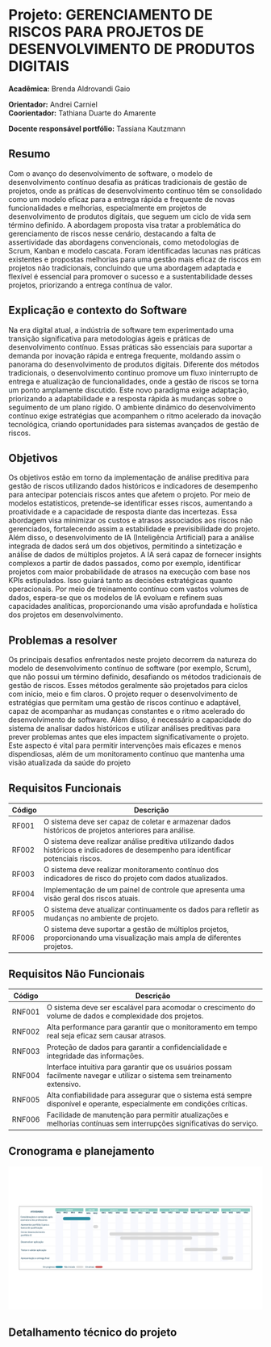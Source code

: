 # Projeto: GERENCIAMENTO DE RISCOS PARA PROJETOS DE DESENVOLVIMENTO DE PRODUTOS DIGITAIS

**Acadêmica:** Brenda Aldrovandi Gaio  

**Orientador:** Andrei Carniel  
**Coorientador:** Tathiana Duarte do Amarente

**Docente responsável portfólio:** Tassiana Kautzmann  

## Resumo

Com o avanço do desenvolvimento de software, o modelo de desenvolvimento contínuo desafia as práticas tradicionais de gestão de projetos, onde as práticas de desenvolvimento contínuo têm se consolidado como um modelo eficaz para a entrega rápida e frequente de novas funcionalidades e melhorias, especialmente em projetos de desenvolvimento de produtos digitais, que seguem um ciclo de vida sem término definido. A abordagem proposta visa tratar a problemática do gerenciamento de riscos nesse cenário, destacando a falta de assertividade das abordagens convencionais, como metodologias de Scrum, Kanban e modelo cascata. Foram identificadas lacunas nas práticas existentes e propostas melhorias para uma gestão mais eficaz de riscos em projetos não tradicionais, concluindo que uma abordagem adaptada e flexível é essencial para promover o sucesso e a sustentabilidade desses projetos, priorizando a entrega contínua de valor.

## Explicação e contexto do Software

Na era digital atual, a indústria de software tem experimentado uma transição significativa para metodologias ágeis e práticas de desenvolvimento contínuo. Essas práticas são essenciais para suportar a demanda por inovação rápida e entrega frequente, moldando assim o panorama do desenvolvimento de produtos digitais. Diferente dos métodos tradicionais, o desenvolvimento contínuo promove um fluxo ininterrupto de entrega e atualização de funcionalidades, onde a gestão de riscos se torna um ponto amplamente discutido. Este novo paradigma exige adaptação, priorizando a adaptabilidade e a resposta rápida às mudanças sobre o seguimento de um plano rígido. O ambiente dinâmico do desenvolvimento contínuo exige estratégias que acompanhem o ritmo acelerado da inovação tecnológica, criando oportunidades para sistemas avançados de gestão de riscos.

## Objetivos

Os objetivos estão em torno da implementação de análise preditiva para gestão de riscos utilizando dados históricos e indicadores de desempenho para antecipar potenciais riscos antes que afetem o projeto. Por meio de modelos estatísticos, pretende-se identificar esses riscos, aumentando a proatividade e a capacidade de resposta diante das incertezas. Essa abordagem visa minimizar os custos e atrasos associados aos riscos não gerenciados, fortalecendo assim a estabilidade e previsibilidade do projeto. Além disso, o desenvolvimento de IA (Inteligência Artificial) para a análise integrada de dados será um dos objetivos, permitindo a sintetização e análise de dados de múltiplos projetos. A IA será capaz de fornecer insights complexos a partir de dados passados, como por exemplo, identificar projetos com maior probabilidade de atrasos na execução com base nos KPIs estipulados. Isso guiará tanto as decisões estratégicas quanto operacionais. Por meio de treinamento contínuo com vastos volumes de dados, espera-se que os modelos de IA evoluam e refinem suas capacidades analíticas, proporcionando uma visão aprofundada e holística dos projetos em desenvolvimento.

## Problemas a resolver

Os principais desafios enfrentados neste projeto decorrem da natureza do modelo de desenvolvimento contínuo de software (por exemplo, Scrum), que não possui um término definido, desafiando os métodos tradicionais de gestão de riscos. Esses métodos geralmente são projetados para ciclos com início, meio e fim claros. O projeto requer o desenvolvimento de estratégias que permitam uma gestão de riscos contínuo e adaptável, capaz de acompanhar as mudanças constantes e o ritmo acelerado do desenvolvimento de software. Além disso, é necessário a capacidade do sistema de analisar dados históricos e utilizar análises preditivas para prever problemas antes que eles impactem significativamente o projeto. Este aspecto é vital para permitir intervenções mais eficazes e menos dispendiosas, além de um monitoramento contínuo que mantenha uma visão atualizada da saúde do projeto

## Requisitos Funcionais

| Código  | Descrição                                                                                                                   |
|---------|-------------------------------------------------------------------------------------------------------------------------------|
| RF001   | O sistema deve ser capaz de coletar e armazenar dados históricos de projetos anteriores para análise.                          |
| RF002   | O sistema deve realizar análise preditiva utilizando dados históricos e indicadores de desempenho para identificar potenciais riscos. |
| RF003   | O sistema deve realizar monitoramento contínuo dos indicadores de risco do projeto com dados atualizados.                              |
| RF004   | Implementação de um painel de controle que apresenta uma visão geral dos riscos atuais.             |
| RF005   | O sistema deve atualizar continuamente os dados para refletir as mudanças no ambiente de projeto.                             |
| RF006   | O sistema deve suportar a gestão de múltiplos projetos, proporcionando uma visualização mais ampla de diferentes projetos.   |

## Requisitos Não Funcionais

| Código  | Descrição                                                                                                             |
|---------|-----------------------------------------------------------------------------------------------------------------------|
| RNF001  | O sistema deve ser escalável para acomodar o crescimento do volume de dados e complexidade dos projetos.              |
| RNF002  | Alta performance para garantir que o monitoramento em tempo real seja eficaz sem causar atrasos.                      |
| RNF003  | Proteção de dados para garantir a confidencialidade e integridade das informações.                                    |
| RNF004  | Interface intuitiva para garantir que os usuários possam facilmente navegar e utilizar o sistema sem treinamento extensivo. |
| RNF005  | Alta confiabilidade para assegurar que o sistema está sempre disponível e operante, especialmente em condições críticas. |
| RNF006  | Facilidade de manutenção para permitir atualizações e melhorias contínuas sem interrupções significativas do serviço.  |

## Cronograma e planejamento

![Visualização das etapas previstas para o desenvolvimento e conclusão do portfólio de projeto](./Cronograma%20TCC.png)

## Detalhamento técnico do projeto
